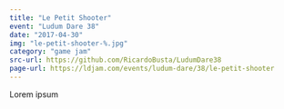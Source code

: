 ```yaml
---
title: "Le Petit Shooter"
event: "Ludum Dare 38"
date: "2017-04-30"
img: "le-petit-shooter-%.jpg"
category: "game jam"
src-url: https://github.com/RicardoBusta/LudumDare38
page-url: https://ldjam.com/events/ludum-dare/38/le-petit-shooter
---
```

Lorem ipsum